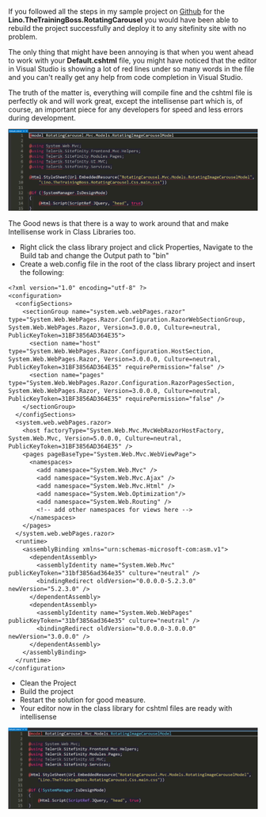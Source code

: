 If you followed all the steps in my sample project on [Github](https://github.com/TheTrainingBoss/Lino.TheTrainingBoss.RotatingCarousel) for the **Lino.TheTrainingBoss.RotatingCarousel** you would have been able to rebuild the project successfully and deploy it to any sitefinity site with no problem.

The only thing that might have been annoying is that when you went ahead to work with your **Default.cshtml** file, you might have noticed that the editor in Visual Studio is showing a lot of red lines under so many words in the file and you can't really get any help from code completion in Visual Studio.  

The truth of the matter is, everything will compile fine and the cshtml file is perfectly ok and will work great, except the intellisense part which is, of course, an important piece for any developers for speed and less errors during development.

![](../media/RI1.png)

The Good news is that there is a way to work around that and make Intellisense work in Class Libraries too.

- Right click the class library project and click Properties, Navigate to the Build tab and change the Output path to "bin\"
-  Create a web.config file in the root of the class library project and insert the following:

```
<?xml version="1.0" encoding="utf-8" ?>
<configuration>
  <configSections>
    <sectionGroup name="system.web.webPages.razor" type="System.Web.WebPages.Razor.Configuration.RazorWebSectionGroup, System.Web.WebPages.Razor, Version=3.0.0.0, Culture=neutral, PublicKeyToken=31BF3856AD364E35">
      <section name="host" type="System.Web.WebPages.Razor.Configuration.HostSection, System.Web.WebPages.Razor, Version=3.0.0.0, Culture=neutral, PublicKeyToken=31BF3856AD364E35" requirePermission="false" />
      <section name="pages" type="System.Web.WebPages.Razor.Configuration.RazorPagesSection, System.Web.WebPages.Razor, Version=3.0.0.0, Culture=neutral, PublicKeyToken=31BF3856AD364E35" requirePermission="false" />
    </sectionGroup>
  </configSections>
  <system.web.webPages.razor>
    <host factoryType="System.Web.Mvc.MvcWebRazorHostFactory, System.Web.Mvc, Version=5.0.0.0, Culture=neutral, PublicKeyToken=31BF3856AD364E35" />
    <pages pageBaseType="System.Web.Mvc.WebViewPage">
      <namespaces>
        <add namespace="System.Web.Mvc" />
        <add namespace="System.Web.Mvc.Ajax" />
        <add namespace="System.Web.Mvc.Html" />
        <add namespace="System.Web.Optimization"/>
        <add namespace="System.Web.Routing" />
        <!-- add other namespaces for views here -->
      </namespaces>
    </pages>
  </system.web.webPages.razor>
  <runtime>
    <assemblyBinding xmlns="urn:schemas-microsoft-com:asm.v1">
      <dependentAssembly>
        <assemblyIdentity name="System.Web.Mvc" publicKeyToken="31bf3856ad364e35" culture="neutral" />
        <bindingRedirect oldVersion="0.0.0.0-5.2.3.0" newVersion="5.2.3.0" />
      </dependentAssembly>
      <dependentAssembly>
        <assemblyIdentity name="System.Web.WebPages" publicKeyToken="31bf3856ad364e35" culture="neutral" />
        <bindingRedirect oldVersion="0.0.0.0-3.0.0.0" newVersion="3.0.0.0" />
      </dependentAssembly>
    </assemblyBinding>
  </runtime>
</configuration>
```

- Clean the Project
- Build the project
- Restart the solution for good measure.
- Your editor now in the class library for cshtml files are ready with intellisense

![](../media/RI2.png)